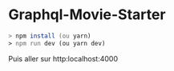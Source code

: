 # Graphql-Movie-Starter

```zsh
> npm install (ou yarn)
> npm run dev (ou yarn dev)
```

Puis aller sur http:localhost:4000
